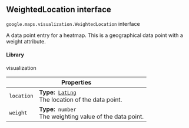 <h2 id="WeightedLocation"> WeightedLocation interface </h2><p>
<code><span itemprop="path">google.maps.visualization</span>.<span itemprop="name">WeightedLocation</span></code>
interface
</p><p>A data point entry for a heatmap. This is a geographical data point with a weight attribute.</p><h4>Library</h4><p>visualization</p><div class="devsite-table-wrapper"><table class="properties responsive" summary="interface WeightedLocation - Properties">
<thead>
<tr><th colspan="2">Properties</th>
</tr></thead>
<tbody>
<tr id="WeightedLocation.location">
<td><code><span>location</span></code></td>
<td><div><strong>Type:</strong>&nbsp; <code><a href="https://github.com/amenadiel/google-maps-documentation/blob/master/docs/LatLng.md">LatLng</a></code></div>
<div class="desc">The location of the data point.</div></td>
</tr>
<tr id="WeightedLocation.weight">
<td><code><span>weight</span></code></td>
<td><div><strong>Type:</strong>&nbsp; <code>number</code></div>
<div class="desc">The weighting value of the data point.</div></td>
</tr>
</tbody>
</table></div>
